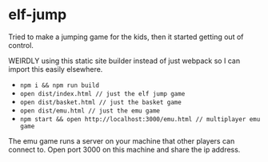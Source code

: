 # elf-jump

Tried to make a jumping game for the kids, then it started getting out of control.

WEIRDLY using this static site builder instead of just webpack so I can import this easily elsewhere.

+ `npm i && npm run build`
+ `open dist/index.html // just the elf jump game`
+ `open dist/basket.html // just the basket game`
+ `open dist/emu.html // just the emu game`
+ `npm start && open http://localhost:3000/emu.html // multiplayer emu game`

The emu game runs a server on your machine that other players can connect to. Open port 3000 on this machine and share the ip address.
